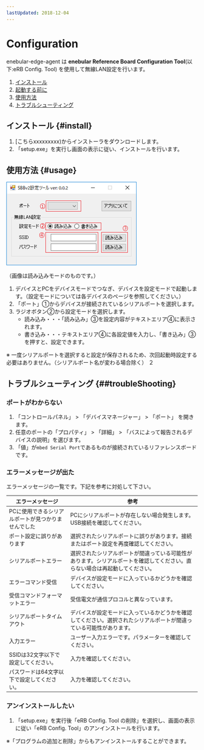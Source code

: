 ```yaml
---
lastUpdated: 2018-12-04
---
```


# Configuration

enebular-edge-agent は **enebular Reference Board Configuration Tool**(以下:eRB Config. Tool) を使用して無線LAN設定を行います。

1. [インストール](#install)
1. [起動する前に](#before)
1. [使用方法](#usage)
1. [トラブルシューティング](#troubleShooting)

## インストール {#install}

1. [こちらxxxxxxxxx)からインストーラをダウンロードします。
1. 「setup.exe」を実行し画面の表示に従い、インストールを行います。

## 使用方法 {#usage}

![アプリ画面](./../../img/EnebularEdgeAgent/Configuration-GUI.png)

（画像は読み込みモードのものです。）

1. デバイスとPCをデバイスモードでつなぎ、デバイスを設定モードで起動します。（設定モードについては各デバイスのページを参照してください。）
1. 「ポート」①からデバイスが接続されているシリアルポートを選択します。
1. ラジオボタン②から設定モードを選択します。
    - 読み込み・・・「読み込み」③を設定内容がテキストエリア④に表示されます。
    - 書き込み・・・テキストエリア④に各設定値を入力し、「書き込み」③を押すと、設定できます。

※ 一度シリアルポートを選択すると設定が保存されるため、次回起動時設定する必要はありません。（シリアルポート名が変わる場合除く）
２

## トラブルシューティング {##troubleShooting}

### ポートがわからない

1. 「コントロールパネル」 > 「デバイスマネージャー」 > 「ポート」 を開きます。
1.  任意のポートの「プロパティ」 > 「詳細」 > 「バスによって報告されるデバイスの説明」を選びます。
1. 「値」が`mbed Serial Port`であるものが接続されているリファレンスボードです。

### エラーメッセージが出た

エラーメッセージの一覧です。下記を参考に対処して下さい。

| エラーメッセージ | 参考 |
| --------- | ----------  |
| PCに使用できるシリアルポートが見つかりませんでした | PCにシリアルポートが存在しない場合発生します。USB接続を確認してください。|
| ポート設定に誤りがあります | 選択されたシリアルポートに誤りがあります。接続またはポート設定を再度確認してください。
| シリアルポートエラー| 選択されたシリアルポートが間違っている可能性があります。シリアルポートを確認してください。直らない場合は再起動してください。|
| エラーコマンド受信| デバイスが設定モードに入っているかどうかを確認してください。|
| 受信コマンドフォーマットエラー| 受信電文が通信プロコルと異なっています。|
| シリアルポートタイムアウト | デバイスが設定モードに入っているかどうかを確認してください。選択されたシリアルポートが間違っている可能性があります。|
| 入力エラー |ユーザー入力エラーです。パラメーターを確認してください。|
| SSIDは32文字以下で設定してください。| 入力を確認してください。 |
| パスワードは64文字以下で設定してください。| 入力を確認してください。 |

### アンインストールしたい

1. 「setup.exe」を実行後「eRB Config. Tool の削除」を選択し、画面の表示に従い「eRB Config. Tool」のアンインストールを行います。

※「プログラムの追加と削除」からもアンインストールすることができます。